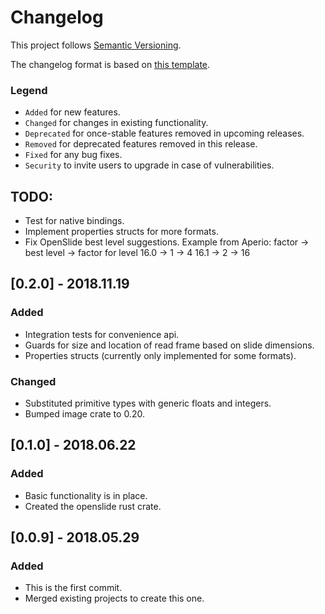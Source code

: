 # Changelog

This project follows [Semantic Versioning](https://semver.org/).

The changelog format is based on [this template](http://keepachangelog.com/en/1.0.0/).

### Legend
  - `Added` for new features.
  - `Changed` for changes in existing functionality.
  - `Deprecated` for once-stable features removed in upcoming releases.
  - `Removed` for deprecated features removed in this release.
  - `Fixed` for any bug fixes.
  - `Security` to invite users to upgrade in case of vulnerabilities.

## TODO:
  - Test for native bindings.
  - Implement properties structs for more formats.
  - Fix OpenSlide best level suggestions. Example from Aperio:
factor -> best level -> factor for level
16.0 -> 1 -> 4
16.1 -> 2 -> 16

## [0.2.0] - 2018.11.19
### Added
  - Integration tests for convenience api.
  - Guards for size and location of read frame based on slide dimensions.
  - Properties structs (currently only implemented for some formats).
### Changed
  - Substituted primitive types with generic floats and integers.
  - Bumped image crate to 0.20.

## [0.1.0] - 2018.06.22
### Added
  - Basic functionality is in place.
  - Created the openslide rust crate.

## [0.0.9] - 2018.05.29
### Added
  - This is the first commit.
  - Merged existing projects to create this one.
